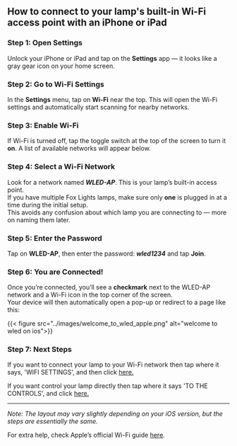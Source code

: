 ## How to connect to your lamp's built-in Wi-Fi access point with an iPhone or iPad

### Step 1: Open Settings

Unlock your iPhone or iPad and tap on the **Settings** app — it looks like a gray gear icon on your home screen.

### Step 2: Go to Wi-Fi Settings

In the **Settings** menu, tap on **Wi-Fi** near the top. This will open the Wi-Fi settings and automatically start scanning for nearby networks.

### Step 3: Enable Wi-Fi

If Wi-Fi is turned off, tap the toggle switch at the top of the screen to turn it **on**. A list of available networks will appear below.

### Step 4: Select a Wi-Fi Network

Look for a network named _**WLED-AP**_. This is your lamp’s built-in access point.\
If you have multiple Fox Lights lamps, make sure only **one** is plugged in at a time during the initial setup.\
This avoids any confusion about which lamp you are connecting to — more on naming them later.

### Step 5: Enter the Password

Tap on **WLED-AP**, then enter the password: _**wled1234**_ and tap **Join**.

### Step 6: You are Connected!

Once you’re connected, you’ll see a **checkmark** next to the WLED-AP network and a Wi-Fi icon in the top corner of the screen.\
Your device will then automatically open a pop-up or redirect to a page like this:

{{< figure src="../images/welcome_to_wled_apple.png" alt="welcome to wled on ios">}}

### Step 7: Next Steps

If you want to connect your lamp to your Wi-Fi network then tap where it says, 'WIFI SETTINGS', and then click [here.](/wifi_settings/)

If you want control your lamp directly then tap where it says 'TO THE CONTROLS', and click [here.](/wled_controls/)

---

_Note: The layout may vary slightly depending on your iOS version, but the steps are essentially the same._

For extra help, check Apple’s official Wi-Fi guide [here](https://support.apple.com/en-us/HT202639).
